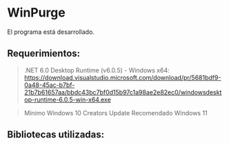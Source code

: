 # WinPurge

El programa está desarrollado.

## Requerimientos:
>.NET 6.0 Desktop Runtime (v6.0.5) - Windows x64:
https://download.visualstudio.microsoft.com/download/pr/5681bdf9-0a48-45ac-b7bf-21b7b61657aa/bbdc43bc7bf0d15b97c1a98ae2e82ec0/windowsdesktop-runtime-6.0.5-win-x64.exe

>Mínimo Windows 10 Creators Update
>Recomendado Windows 11

## Bibliotecas utilizadas:
